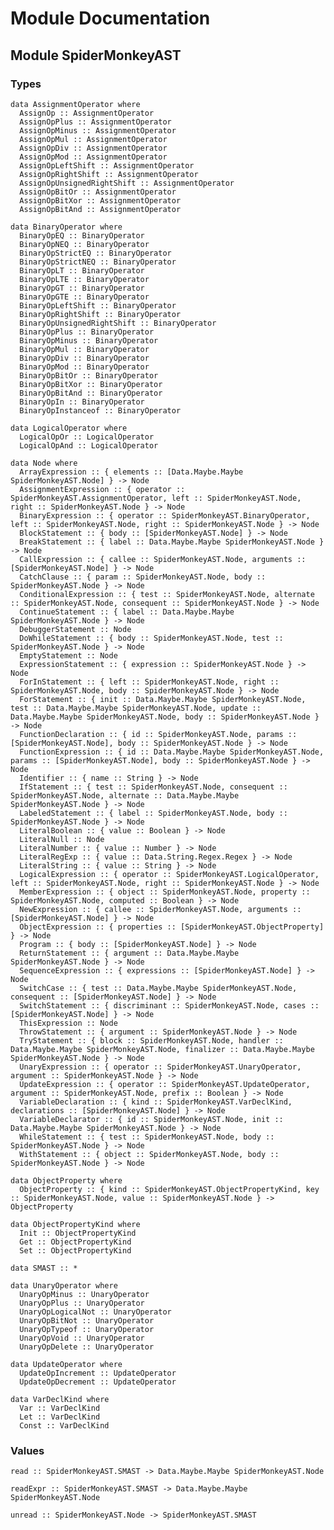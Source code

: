 # Module Documentation

## Module SpiderMonkeyAST

### Types

    data AssignmentOperator where
      AssignOp :: AssignmentOperator
      AssignOpPlus :: AssignmentOperator
      AssignOpMinus :: AssignmentOperator
      AssignOpMul :: AssignmentOperator
      AssignOpDiv :: AssignmentOperator
      AssignOpMod :: AssignmentOperator
      AssignOpLeftShift :: AssignmentOperator
      AssignOpRightShift :: AssignmentOperator
      AssignOpUnsignedRightShift :: AssignmentOperator
      AssignOpBitOr :: AssignmentOperator
      AssignOpBitXor :: AssignmentOperator
      AssignOpBitAnd :: AssignmentOperator

    data BinaryOperator where
      BinaryOpEQ :: BinaryOperator
      BinaryOpNEQ :: BinaryOperator
      BinaryOpStrictEQ :: BinaryOperator
      BinaryOpStrictNEQ :: BinaryOperator
      BinaryOpLT :: BinaryOperator
      BinaryOpLTE :: BinaryOperator
      BinaryOpGT :: BinaryOperator
      BinaryOpGTE :: BinaryOperator
      BinaryOpLeftShift :: BinaryOperator
      BinaryOpRightShift :: BinaryOperator
      BinaryOpUnsignedRightShift :: BinaryOperator
      BinaryOpPlus :: BinaryOperator
      BinaryOpMinus :: BinaryOperator
      BinaryOpMul :: BinaryOperator
      BinaryOpDiv :: BinaryOperator
      BinaryOpMod :: BinaryOperator
      BinaryOpBitOr :: BinaryOperator
      BinaryOpBitXor :: BinaryOperator
      BinaryOpBitAnd :: BinaryOperator
      BinaryOpIn :: BinaryOperator
      BinaryOpInstanceof :: BinaryOperator

    data LogicalOperator where
      LogicalOpOr :: LogicalOperator
      LogicalOpAnd :: LogicalOperator

    data Node where
      ArrayExpression :: { elements :: [Data.Maybe.Maybe SpiderMonkeyAST.Node] } -> Node
      AssignmentExpression :: { operator :: SpiderMonkeyAST.AssignmentOperator, left :: SpiderMonkeyAST.Node, right :: SpiderMonkeyAST.Node } -> Node
      BinaryExpression :: { operator :: SpiderMonkeyAST.BinaryOperator, left :: SpiderMonkeyAST.Node, right :: SpiderMonkeyAST.Node } -> Node
      BlockStatement :: { body :: [SpiderMonkeyAST.Node] } -> Node
      BreakStatement :: { label :: Data.Maybe.Maybe SpiderMonkeyAST.Node } -> Node
      CallExpression :: { callee :: SpiderMonkeyAST.Node, arguments :: [SpiderMonkeyAST.Node] } -> Node
      CatchClause :: { param :: SpiderMonkeyAST.Node, body :: SpiderMonkeyAST.Node } -> Node
      ConditionalExpression :: { test :: SpiderMonkeyAST.Node, alternate :: SpiderMonkeyAST.Node, consequent :: SpiderMonkeyAST.Node } -> Node
      ContinueStatement :: { label :: Data.Maybe.Maybe SpiderMonkeyAST.Node } -> Node
      DebuggerStatement :: Node
      DoWhileStatement :: { body :: SpiderMonkeyAST.Node, test :: SpiderMonkeyAST.Node } -> Node
      EmptyStatement :: Node
      ExpressionStatement :: { expression :: SpiderMonkeyAST.Node } -> Node
      ForInStatement :: { left :: SpiderMonkeyAST.Node, right :: SpiderMonkeyAST.Node, body :: SpiderMonkeyAST.Node } -> Node
      ForStatement :: { init :: Data.Maybe.Maybe SpiderMonkeyAST.Node, test :: Data.Maybe.Maybe SpiderMonkeyAST.Node, update :: Data.Maybe.Maybe SpiderMonkeyAST.Node, body :: SpiderMonkeyAST.Node } -> Node
      FunctionDeclaration :: { id :: SpiderMonkeyAST.Node, params :: [SpiderMonkeyAST.Node], body :: SpiderMonkeyAST.Node } -> Node
      FunctionExpression :: { id :: Data.Maybe.Maybe SpiderMonkeyAST.Node, params :: [SpiderMonkeyAST.Node], body :: SpiderMonkeyAST.Node } -> Node
      Identifier :: { name :: String } -> Node
      IfStatement :: { test :: SpiderMonkeyAST.Node, consequent :: SpiderMonkeyAST.Node, alternate :: Data.Maybe.Maybe SpiderMonkeyAST.Node } -> Node
      LabeledStatement :: { label :: SpiderMonkeyAST.Node, body :: SpiderMonkeyAST.Node } -> Node
      LiteralBoolean :: { value :: Boolean } -> Node
      LiteralNull :: Node
      LiteralNumber :: { value :: Number } -> Node
      LiteralRegExp :: { value :: Data.String.Regex.Regex } -> Node
      LiteralString :: { value :: String } -> Node
      LogicalExpression :: { operator :: SpiderMonkeyAST.LogicalOperator, left :: SpiderMonkeyAST.Node, right :: SpiderMonkeyAST.Node } -> Node
      MemberExpression :: { object :: SpiderMonkeyAST.Node, property :: SpiderMonkeyAST.Node, computed :: Boolean } -> Node
      NewExpression :: { callee :: SpiderMonkeyAST.Node, arguments :: [SpiderMonkeyAST.Node] } -> Node
      ObjectExpression :: { properties :: [SpiderMonkeyAST.ObjectProperty] } -> Node
      Program :: { body :: [SpiderMonkeyAST.Node] } -> Node
      ReturnStatement :: { argument :: Data.Maybe.Maybe SpiderMonkeyAST.Node } -> Node
      SequenceExpression :: { expressions :: [SpiderMonkeyAST.Node] } -> Node
      SwitchCase :: { test :: Data.Maybe.Maybe SpiderMonkeyAST.Node, consequent :: [SpiderMonkeyAST.Node] } -> Node
      SwitchStatement :: { discriminant :: SpiderMonkeyAST.Node, cases :: [SpiderMonkeyAST.Node] } -> Node
      ThisExpression :: Node
      ThrowStatement :: { argument :: SpiderMonkeyAST.Node } -> Node
      TryStatement :: { block :: SpiderMonkeyAST.Node, handler :: Data.Maybe.Maybe SpiderMonkeyAST.Node, finalizer :: Data.Maybe.Maybe SpiderMonkeyAST.Node } -> Node
      UnaryExpression :: { operator :: SpiderMonkeyAST.UnaryOperator, argument :: SpiderMonkeyAST.Node } -> Node
      UpdateExpression :: { operator :: SpiderMonkeyAST.UpdateOperator, argument :: SpiderMonkeyAST.Node, prefix :: Boolean } -> Node
      VariableDeclaration :: { kind :: SpiderMonkeyAST.VarDeclKind, declarations :: [SpiderMonkeyAST.Node] } -> Node
      VariableDeclarator :: { id :: SpiderMonkeyAST.Node, init :: Data.Maybe.Maybe SpiderMonkeyAST.Node } -> Node
      WhileStatement :: { test :: SpiderMonkeyAST.Node, body :: SpiderMonkeyAST.Node } -> Node
      WithStatement :: { object :: SpiderMonkeyAST.Node, body :: SpiderMonkeyAST.Node } -> Node

    data ObjectProperty where
      ObjectProperty :: { kind :: SpiderMonkeyAST.ObjectPropertyKind, key :: SpiderMonkeyAST.Node, value :: SpiderMonkeyAST.Node } -> ObjectProperty

    data ObjectPropertyKind where
      Init :: ObjectPropertyKind
      Get :: ObjectPropertyKind
      Set :: ObjectPropertyKind

    data SMAST :: *

    data UnaryOperator where
      UnaryOpMinus :: UnaryOperator
      UnaryOpPlus :: UnaryOperator
      UnaryOpLogicalNot :: UnaryOperator
      UnaryOpBitNot :: UnaryOperator
      UnaryOpTypeof :: UnaryOperator
      UnaryOpVoid :: UnaryOperator
      UnaryOpDelete :: UnaryOperator

    data UpdateOperator where
      UpdateOpIncrement :: UpdateOperator
      UpdateOpDecrement :: UpdateOperator

    data VarDeclKind where
      Var :: VarDeclKind
      Let :: VarDeclKind
      Const :: VarDeclKind


### Values

    read :: SpiderMonkeyAST.SMAST -> Data.Maybe.Maybe SpiderMonkeyAST.Node

    readExpr :: SpiderMonkeyAST.SMAST -> Data.Maybe.Maybe SpiderMonkeyAST.Node

    unread :: SpiderMonkeyAST.Node -> SpiderMonkeyAST.SMAST



